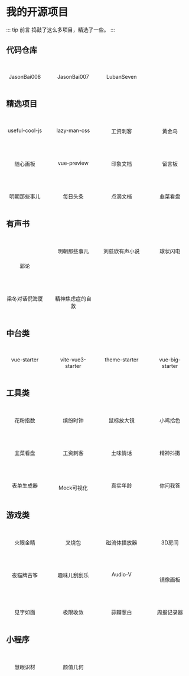 # 我的开源项目

::: tip 前言
捣鼓了这么多项目，精选了一些。
:::

## 代码仓库

<div class="row" style="justify-content: flex-start">
  <a class="itemWrap" target="_blank" href="https://github.com/JasonBai008">
    <img :src="$withBase('/projects/github.png')">
    <h4>JasonBai008</h4>
  </a>
  <a class="itemWrap" target="_blank" href="https://github.com/JasonBai007">
    <img :src="$withBase('/projects/github.png')">
    <h4>JasonBai007</h4>
  </a>
  <a class="itemWrap" target="_blank" href="https://gitee.com/lubanseven">
    <img :src="$withBase('/projects/gitee.png')">
    <h4>LubanSeven</h4>
  </a>  
</div>

## 精选项目

<div class="row">    
  <!-- <a class="itemWrap" target="_blank" href="https://jasonbai008.github.io/useful-cool-js/"> -->
  <a class="itemWrap" target="_blank" href="https://unpkg.com/useful-cool-js@latest/index.html">
    <img :src="$withBase('/projects/cool.png')">
    <h4>useful-cool-js</h4>
  </a>  
  <!-- <a class="itemWrap" target="_blank" href="https://jasonbai008.github.io/lazy-man-css/"> -->
  <a class="itemWrap" target="_blank" href="https://unpkg.com/lazy-man-css@latest/index.html">
    <img :src="$withBase('/projects/lazy.png')">
    <h4>lazy-man-css</h4>
  </a>  
  <!-- <a class="itemWrap" target="_blank" href="https://jasonbai008.github.io/salary"> -->
  <a class="itemWrap" target="_blank" href="https://bai-salary.netlify.app/">
    <img :src="$withBase('/projects/tools6.png')">
    <h4>工资刺客</h4>
  </a>  
  <!-- <a class="itemWrap" target="_blank" href="https://jasonbai008.github.io/ming/"> -->
  <a class="itemWrap" target="_blank" href="https://bai-birds.netlify.app/">
    <img :src="$withBase('/projects/bird.png')">
    <h4>黄金鸟</h4>
  </a>  
</div>

<div class="row">
  <!-- <a class="itemWrap" target="_blank" href="https://jasonbai008.github.io/drawer/"> -->
  <a class="itemWrap" target="_blank" href="https://bai-drawer.netlify.app/">
    <img :src="$withBase('/projects/tools15.png')">
    <h4>随心画板</h4>
  </a> 
  <!-- <a class="itemWrap" target="_blank" href="https://jasonbai008.github.io/vue-preview"> -->
  <a class="itemWrap" target="_blank" href="https://bai-preview.netlify.app/">
    <img :src="$withBase('/projects/preview.png')">
    <h4>vue-preview</h4>
  </a>  
  <!-- <a class="itemWrap" target="_blank" href="https://jasonbai008.github.io/mark-me"> -->
  <a class="itemWrap" target="_blank" href="https://bai-mark.netlify.app/">
    <img :src="$withBase('/projects/tools13.png')">
    <h4>印象文档</h4>
  </a>
  <a class="itemWrap" target="_blank" href="https://bai-message.netlify.app/">
    <img :src="$withBase('/projects/latest4.png')">
    <h4>留言板</h4>
  </a>      
</div>

<div class="row"> 
  <!-- <a class="itemWrap" target="_blank" href="https://jasonbai008.github.io/ming/"> -->
  <a class="itemWrap" target="_blank" href="https://bai-ming.netlify.app/">
    <img :src="$withBase('/projects/book6.png')">
    <h4>明朝那些事儿</h4>
  </a>
  <!-- <a class="itemWrap" target="_blank" href="https://jasonbai008.github.io/news"> -->
  <a class="itemWrap" target="_blank" href="https://bai-news.netlify.app/">
    <img :src="$withBase('/projects/tools1.png')">
    <h4>每日头条</h4>
  </a> 
  <a class="itemWrap" target="_blank" href="https://jasonbai008.github.io/doc/">
    <img :src="$withBase('/projects/book3.png')">
    <h4>点滴文档</h4>
  </a>
  <!-- <a class="itemWrap" target="_blank" href="https://jasonbai008.github.io/chives"> -->
  <a class="itemWrap" target="_blank" href="https://bai-chives.netlify.app/">
    <img :src="$withBase('/projects/tools5.png')">
    <h4>韭菜看盘</h4>
  </a>  
</div>

## 有声书

<div class="row">
  <a class="itemWrap" target="_blank" href="https://jasonbai008.github.io/guolun/">
    <img :src="$withBase('/projects/guolun.png')" style="width: auto;height: 40px;">
    <h4>郭论</h4>
  </a>
  <!-- <a class="itemWrap" target="_blank" href="https://jasonbai008.github.io/ming/"> -->
  <a class="itemWrap" target="_blank" href="https://bai-ming.netlify.app/">
    <img :src="$withBase('/projects/book6.png')">
    <h4>明朝那些事儿</h4>
  </a>
  <a class="itemWrap" target="_blank" href="https://jasonbai008.github.io/book">
    <img :src="$withBase('/projects/book1.png')">
    <h4>刘慈欣有声小说</h4>
  </a>
  <a class="itemWrap" target="_blank" href="https://jasonbai008.github.io/lightning/">
    <img :src="$withBase('/projects/book5.png')">
    <h4>球状闪电</h4>
  </a>       
</div>

<div class="row">  
  <a class="itemWrap" target="_blank" href="https://jasonbai008.github.io/nihaixia/">
    <img :src="$withBase('/projects/latest1.png')">
    <h4>梁冬对话倪海厦</h4>
  </a>
  <a class="itemWrap" target="_blank" href="https://jasonbai008.github.io/selfhelp/">
    <img :src="$withBase('/projects/book2.png')">
    <h4>精神焦虑症的自救</h4>
  </a> 
</div>

## 中台类

<div class="row">
  <a class="itemWrap" target="_blank" href="https://jasonbai008.github.io/vue-starter/#/login">
    <img :src="$withBase('/projects/template1.png')">
    <h4>vue-starter</h4>
  </a>
  <a class="itemWrap" target="_blank" href="https://jasonbai008.github.io/vite-vue3-starter">
    <img :src="$withBase('/projects/template2.png')">
    <h4>vite-vue3-starter</h4>
  </a>
  <a class="itemWrap" target="_blank" href="https://jasonbai007.github.io/theme-starter/">
    <img :src="$withBase('/projects/template3.png')">
    <h4>theme-starter</h4>
  </a>
  <a class="itemWrap" target="_blank" href="https://gitee.com/lubanseven/vue-big-starter">
    <img :src="$withBase('/projects/template4.png')">
    <h4>vue-big-starter</h4>
  </a>
</div>

## 工具类

<div class="row">  
  <a class="itemWrap" target="_blank" href="https://jasonbai008.github.io/pollen">
    <img :src="$withBase('/projects/flower.png')">
    <h4>花粉指数</h4>
  </a>
  <a class="itemWrap" target="_blank" href="https://jasonbai008.github.io/clock/">
    <img :src="$withBase('/projects/latest2.png')">
    <h4>缤纷时钟</h4>
  </a>  
  <a class="itemWrap" target="_blank" href="https://jasonbai008.github.io/microscope">
    <img :src="$withBase('/projects/tools4.png')">
    <h4>鼠标放大镜</h4>
  </a>
  <a class="itemWrap" target="_blank" href="https://jasonbai008.github.io/eye-dropper">
    <img :src="$withBase('/projects/tools16.png')">
    <h4>小鸡拾色</h4>
  </a>
</div>

<div class="row">
  <!-- <a class="itemWrap" target="_blank" href="https://jasonbai008.github.io/chives"> -->
  <a class="itemWrap" target="_blank" href="https://bai-chives.netlify.app/">
    <img :src="$withBase('/projects/tools5.png')">
    <h4>韭菜看盘</h4>
  </a>
  <!-- <a class="itemWrap" target="_blank" href="https://jasonbai008.github.io/salary"> -->
  <a class="itemWrap" target="_blank" href="https://bai-salary.netlify.app/">
    <img :src="$withBase('/projects/tools6.png')">
    <h4>工资刺客</h4>
  </a>
  <a class="itemWrap" target="_blank" href="https://jasonbai008.github.io/qinghua">
    <img :src="$withBase('/projects/tools7.png')">
    <h4>土味情话</h4>
  </a>
  <!-- <a class="itemWrap" target="_blank" href="https://jasonbai008.github.io/douyin"> -->
  <a class="itemWrap" target="_blank" href="https://bai-douyin.netlify.app/">
    <img :src="$withBase('/projects/tools8.png')">
    <h4>精神抖擞</h4>
  </a>
</div>

<div class="row">
  <a class="itemWrap" target="_blank" href="https://jasonbai007.github.io/lego">
    <img :src="$withBase('/projects/tools9.png')">
    <h4>表单生成器</h4>
  </a>
  <a class="itemWrap" target="_blank" href="https://jasonbai007.github.io/json-preview">
    <img :src="$withBase('/projects/tools10.png')" style="margin-top: 16px;">
    <h4>Mock可视化</h4>
  </a>  
  <a class="itemWrap" target="_blank" href="https://gitee.com/lubanseven/age">
    <img :src="$withBase('/projects/tools12.png')">
    <h4>真实年龄</h4>
  </a>
  <a class="itemWrap" target="_blank" href="https://gitee.com/lubanseven/ai-pc">
    <img :src="$withBase('/projects/tools3.png')">
    <h4>你问我答</h4>
  </a>
</div>

## 游戏类

<div class="row">
  <a class="itemWrap" target="_blank" href="https://jasonbai008.github.io/eyesight">
    <img :src="$withBase('/projects/game1.png')">
    <h4>火眼金睛</h4>
  </a>
  <a class="itemWrap" target="_blank" href="https://jasonbai008.github.io/xball">
    <img :src="$withBase('/projects/game2.png')">
    <h4>叉烧包</h4>
  </a>
  <a class="itemWrap" target="_blank" href="https://gitee.com/lubanseven/fluid">
    <img :src="$withBase('/projects/game3.png')">
    <h4>磁流体播放器</h4>
  </a>
  <a class="itemWrap" target="_blank" href="https://gitee.com/lubanseven/room">
    <img :src="$withBase('/projects/game4.png')">
    <h4>3D房间</h4>
  </a>
</div>
<div class="row">
  <a class="itemWrap" target="_blank" href="https://jasonbai008.github.io/zither">
    <img :src="$withBase('/projects/game5.png')">
    <h4>夜猫牌古筝</h4>
  </a>
  <a class="itemWrap" target="_blank" href="https://gitee.com/lubanseven/lottery">
    <img :src="$withBase('/projects/game6.png')">
    <h4>趣味儿刮刮乐</h4>
  </a>
  <a class="itemWrap" target="_blank" href="https://jasonbai008.github.io/audio-v/">
    <img :src="$withBase('/projects/game13.png')">
    <h4>Audio-V</h4>
  </a> 
  <a class="itemWrap" target="_blank" href="https://jasonbai008.github.io/mirror">
    <img :src="$withBase('/projects/game8.png')" style="margin-top: 22px;">
    <h4>镜像画板</h4>
  </a>  
</div>
<div class="row">
  <a class="itemWrap jianzi" target="_blank" href="https://jasonbai008.github.io/writing/">
    <img :src="$withBase('/projects/game9.png')">
    <h4>见字如面</h4>
  </a>
  <a class="itemWrap" target="_blank" href="https://gitee.com/lubanseven/random/">
    <img :src="$withBase('/projects/game10.png')">
    <h4>极限收敛</h4>
  </a>
  <a class="itemWrap jianzi" target="_blank" href="https://gitee.com/lubanseven/suanban/">
    <img :src="$withBase('/projects/game11.png')">
    <h4>蒜瓣葱白</h4>
  </a>
  <a class="itemWrap" target="_blank" href="https://jasonbai007.github.io/vue-have-done/">
    <img :src="$withBase('/projects/game12.png')">
    <h4>周报记录器</h4>
  </a>
</div>

## 小程序

<div class="row">
  <a class="itemWrap" target="_blank">
    <img :src="$withBase('/tech/mp1.jpg')" style="width:125px">
    <h4>慧眼识材</h4>
  </a>  
  <a class="itemWrap" target="_blank">
    <img :src="$withBase('/tech/mp3.jpg')" style="width:125px">
    <h4>颜值几何</h4>
  </a>    
</div>

<style scoped>
.row {
  display: flex;
  text-align: center;
  margin-top: 20px;
}
.itemWrap {
  text-decoration: none;
  width: 20%;
  opacity: 1;
  display: block;
}
.itemWrap:not(:last-child) {
  margin-right: 6%
}
.itemWrap:hover {
  cursor: pointer;
}
img {
  display: block;
  width:40px;
  margin: 10px auto;
}
.itemWrap h4 {
  font-weight: normal;
}
@media screen and (max-width: 600px) {
  .itemWrap {
    width: 24%;
  }
  .itemWrap h4 {
    font-size: 12px;
  }  
}
</style>
